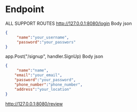 # Endpoint

ALL SUPPORT ROUTES
http://127.0.0.1:8080/login
Body json

```json
{
     "name":"your_username",
     "password":"your_passwors"
}
```
app.Post("/signup", handler.SignUp)
Body json
``` json
{
     "name":"name",
	"email":"your_email",
	"password":"your_password",
	"phone_number":"phone_number",
	"address":"your_location"
}

```

http://127.0.0.1:8080/review